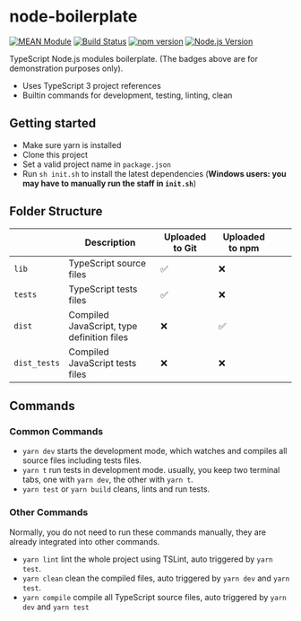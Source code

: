# node-boilerplate

[![MEAN Module](https://img.shields.io/badge/MEAN%20Module-TypeScript-blue.svg?style=flat-square)](https://github.com/mgenware/MEAN-Module)
[![Build Status](https://img.shields.io/travis/mgenware/layit.svg?style=flat-square&label=Build+Status)](https://travis-ci.org/mgenware/layit)
[![npm version](https://img.shields.io/npm/v/layit.svg?style=flat-square)](https://npmjs.com/package/layit)
[![Node.js Version](http://img.shields.io/node/v/layit.svg?style=flat-square)](https://nodejs.org/en/)

TypeScript Node.js modules boilerplate. (The badges above are for demonstration purposes only). 
* Uses TypeScript 3 project references
* Builtin commands for development, testing, linting, clean

## Getting started

* Make sure yarn is installed
* Clone this project
* Set a valid project name in `package.json`
* Run `sh init.sh` to install the latest dependencies (**Windows users: you may have to manually run the staff in `init.sh`**)

## Folder Structure

|              | Description                                | Uploaded to Git | Uploaded to npm |   |   |
|--------------|--------------------------------------------|-----------------|-----------------|---|---|
| `lib`        | TypeScript source files                    | ✅               | ❌               |   |   |
| `tests`      | TypeScript tests files                     | ✅               | ❌               |   |   |
| `dist`       | Compiled JavaScript, type definition files | ❌               | ✅               |   |   |
| `dist_tests` | Compiled JavaScript tests files            | ❌               | ❌               |   |   |

## Commands

### Common Commands
* `yarn dev` starts the development mode, which watches and compiles all source files including tests files.
* `yarn t` run tests in development mode. usually, you keep two terminal tabs, one with `yarn dev`, the other with `yarn t`.
* `yarn test` or `yarn build` cleans, lints and run tests.

### Other Commands
Normally, you do not need to run these commands manually, they are already integrated into other commands.

* `yarn lint` lint the whole project using TSLint, auto triggered by `yarn test`.
* `yarn clean` clean the compiled files, auto triggered by `yarn dev` and `yarn test`.
* `yarn compile` compile all TypeScript source files, auto triggered by `yarn dev` and `yarn test`
